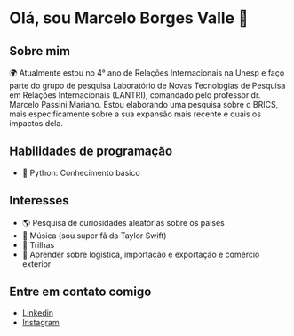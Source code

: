 # Olá, sou Marcelo Borges Valle 👋

## Sobre mim
🌍 Atualmente estou no 4° ano de Relações Internacionais na Unesp e faço parte do grupo de pesquisa Laboratório de Novas Tecnologias de Pesquisa em Relações Internacionais (LANTRI), comandado pelo professor dr. Marcelo Passini Mariano. Estou elaborando uma pesquisa sobre o BRICS, mais especificamente sobre a sua expansão mais recente e quais os impactos dela.

## Habilidades de programação
- 🐍 Python: Conhecimento básico

## Interesses
- 🌎 Pesquisa de curiosidades aleatórias sobre os países
- 🎵 Música (sou super fã da Taylor Swift)
- 🥾 Trilhas
- 🚢 Aprender sobre logística, importação e exportação e comércio exterior

## Entre em contato comigo
- [Linkedin](https://www.linkedin.com/in/marcelo-borges-valle/)
- [Instagram](https://www.instagram.com/marcelo_valle/)

